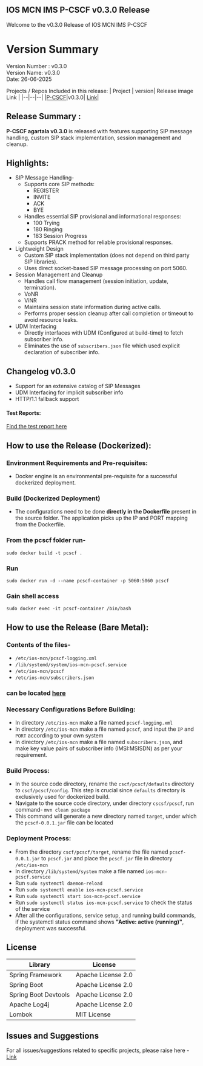 ## IOS MCN IMS P-CSCF v0.3.0 Release
Welcome to the v0.3.0 Release of IOS MCN IMS P-CSCF

# Version Summary
Version Number : v0.3.0 <br>
Version Name:  v0.3.0 <br>
Date: 26-06-2025

Projects / Repos Included in this release:
| Project | version| Release image Link |
|--|--|--|
 |[P-CSCF](https://github.com/ios-mcn-ims/cscf)|v0.3.0| [Link](https://github.com/ios-mcn-ims/cscf/releases/tag/v0.3.0.iosmcn.ims.cscf)|


## Release Summary :
**P-CSCF agartala v0.3.0** is released with features supporting SIP message handling, custom SIP stack implementation, session management and cleanup.

## Highlights:
- SIP Message Handling-
   - Supports core SIP methods:
      - REGISTER
      - INVITE
      - ACK
      - BYE
   - Handles essential SIP provisional and informational responses:
      - 100 Trying
      - 180 Ringing
      - 183 Session Progress
   - Supports PRACK method for reliable provisional responses.
- Lightweight Design
   - Custom SIP stack implementation (does not depend on third party SIP
libraries).
   - Uses direct socket-based SIP message processing on port 5060.
- Session Management and Cleanup
   - Handles call flow management (session initiation, update, termination).
   - VoNR
   - ViNR
   - Maintains session state information during active calls.
   - Performs proper session cleanup after call completion or timeout to avoid
resource leaks.
- UDM Interfacing
   - Directly interfaces with UDM (Configured at build-time) to fetch subscriber info.
   - Eliminates the use of `subscribers.json` file which used explicit declaration of subscriber info.

## Changelog v0.3.0
- Support for an extensive catalog of SIP Messages
- UDM Interfacing for implicit subscriber info
- HTTP/1.1 fallback support

#### Test Reports:
[Find the test report here](https://github.com/ios-mcn-ims/qa/tree/main/01.releases/v0.1.2/test%20report)

## How to use the Release (Dockerized):
### Environment Requirements and Pre-requisites:

- Docker engine is an environmental pre-requisite for a successful dockerized deployment.

### Build (Dockerized Deployment)

- The configurations need to be done **directly in the Dockerfile** present in the source folder. The application picks up the IP and PORT mapping from the Dockerfile.

### From the pcscf folder run-

`sudo docker build -t pcscf .`

### Run

`sudo docker run -d --name pcscf-container -p 5060:5060 pcscf`

### Gain shell access
`sudo docker exec -it pcscf-container /bin/bash`

## How to use the Release (Bare Metal):

### Contents of the files- 
- `/etc/ios-mcn/pcscf-logging.xml`
- `/lib/systemd/system/ios-mcn-pcscf.service`
- `/etc/ios-mcn/pcscf`
- `/etc/ios-mcn/subscribers.json`
### can be located [here](https://docs.google.com/document/d/1Ek-rYGfBonGcgr0kIi2XRSh-aNQc_R847LkSfficHEs/edit?tab=t.0)

### Necessary Configurations Before Building:
- In directory `/etc/ios-mcn` make a file named `pcscf-logging.xml`
- In directory `/etc/ios-mcn` make a file named `pcscf`, and input the `IP` and `PORT` according to your own system
- In directory `/etc/ios-mcn` make a file named `subscribers.json`, and make key value pairs of subscriber info (IMSI:MSISDN) as per your requirement.

### Build Process:
- In the source code directory, rename the `cscf/pcscf/defaults` directory to `cscf/pcscf/config`. This step is crucial since `defaults` directory is exclusively used for dockerized build.
- Navigate to the source code directory, under directory `cscsf/pcscf`, run command- `mvn clean package`
- This command will generate a new directory named `target`, under which the `pcscf-0.0.1.jar` file can be located

### Deployment Process:
- From the directory `cscf/pcscf/target`, rename the file named `pcscf-0.0.1.jar` to `pcscf.jar` and place the `pcscf.jar` file in directory `/etc/ios-mcn`
- In directory `/lib/systemd/system` make a file named `ios-mcn-pcscf.service`
- Run `sudo systemctl daemon-reload`
- Run `sudo systemctl enable ios-mcn-pcscf.service`
- Run `sudo systemctl start ios-mcn-pcscf.service`
- Run `sudo systemctl status ios-mcn-pcscf.service` to check the status of the service
- After all the configurations, service setup, and running build commands, if the systemctl status command shows **"Active: active (running)"**, deployment was successful.

## License 
| Library | License |
| ------ | ------- |
| Spring Framework | Apache License 2.0 |
| Spring Boot | Apache License 2.0 |
| Spring Boot Devtools | Apache License 2.0 |
| Apache Log4j | Apache License 2.0 |
| Lombok | MIT License |
 
## Issues and Suggestions
For all issues/suggestions related to specific projects, please raise here - [Link](https://github.com/ios-mcn-ims/ios-mcn-ims/issues)